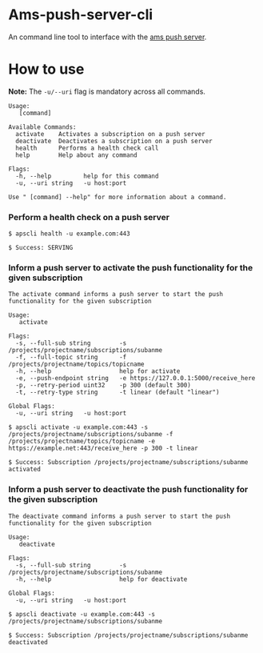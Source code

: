 # Ams-push-server-cli

An command line tool to interface with the [ams push server](https://github.com/ARGOeu/ams-push-server).

# How to use
**Note:** The `-u/--uri` flag is mandatory across all commands.
```commandline
Usage:
   [command]

Available Commands:
  activate    Activates a subscription on a push server
  deactivate  Deactivates a subscription on a push server
  health      Performs a health check call
  help        Help about any command

Flags:
  -h, --help         help for this command
  -u, --uri string   -u host:port

Use " [command] --help" for more information about a command.
```

### Perform a health check on a push server
```commandline
$ apscli health -u example.com:443
```
```commandline
$ Success: SERVING
```

### Inform a push server to activate the push functionality for the given subscription

```commandline
The activate command informs a push server to start the push functionality for the given subscription

Usage:
   activate

Flags:
  -s, --full-sub string        -s /projects/projectname/subscriptions/subanme
  -f, --full-topic string      -f /projects/projectname/topics/topicname
  -h, --help                   help for activate
  -e, --push-endpoint string   -e https://127.0.0.1:5000/receive_here
  -p, --retry-period uint32    -p 300 (default 300)
  -t, --retry-type string      -t linear (default "linear")

Global Flags:
  -u, --uri string   -u host:port
```



```commandline
$ apscli activate -u example.com:443 -s /projects/projectname/subscriptions/subanme -f /projects/projectname/topics/topicname -e https://example.net:443/receive_here -p 300 -t linear
```
```commandline
$ Success: Subscription /projects/projectname/subscriptions/subanme activated
```


### Inform a push server to deactivate the push functionality for the given subscription

```commandline
The deactivate command informs a push server to start the push functionality for the given subscription

Usage:
   deactivate

Flags:
  -s, --full-sub string        -s /projects/projectname/subscriptions/subanme
  -h, --help                   help for deactivate

Global Flags:
  -u, --uri string   -u host:port
```

```commandline
$ apscli deactivate -u example.com:443 -s /projects/projectname/subscriptions/subanme 
```
```commandline
$ Success: Subscription /projects/projectname/subscriptions/subanme deactivated
```
